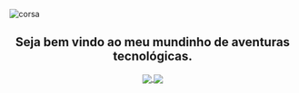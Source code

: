 <!--
**izaelgs/izaelgs** is a ✨ _special_ ✨ repository because its `README.md` (this file) appears on your GitHub profile.

Here are some ideas to get you started:

- 🔭 I’m currently working on ...
- 🌱 I’m currently learning ...
- 👯 I’m looking to collaborate on ...
- 🤔 I’m looking for help with ...
- 💬 Ask me about ...
- 📫 How to reach me: ...
- 😄 Pronouns: ...
- ⚡ Fun fact: ...
-->
![corsa](https://user-images.githubusercontent.com/72363296/123556527-0d030280-d762-11eb-92b1-944440dee84f.png)

<h2 align="center">
  Seja bem vindo ao meu mundinho de aventuras tecnológicas.
</h2>

<div align="center">
  <a href="https://github.com/izaelgs/github-readme-stats">
  <img align="center" src="https://github-readme-stats.vercel.app/api?username=izaelgs&show_icons=true&theme=radical&repo=github-readme-stats" />
  </a>
  <a href="https://github.com/izaelgs/convoychat">
  <img align="center" src="https://github-readme-stats.vercel.app/api/top-langs/?username=izaelgs&hide=javascript,scss&theme=radical&repo=convoychat" />
  </a>
 </div>
